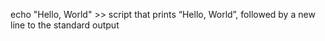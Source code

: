 echo "Hello, World" >> script that prints “Hello, World”, followed by a new line to the standard output


